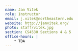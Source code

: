 ```yaml
---
name: Jan Vitek 
role: Instructor
email: j.vitek@northeastern.edu
website: http://janvitek.org/
photo: staff/vitek.jpg
section: CS4530 Sections 4 & 5 
office-hours: |
    * TBA
---
```


